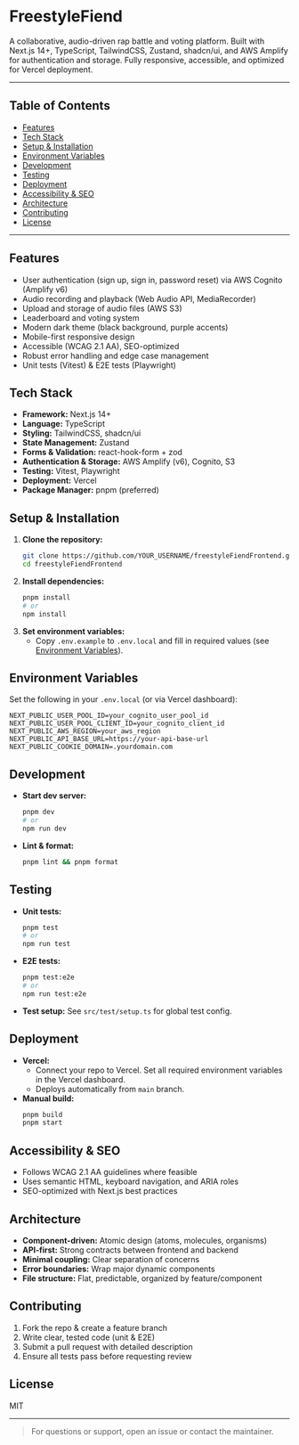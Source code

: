 # FreestyleFiend

A collaborative, audio-driven rap battle and voting platform. Built with Next.js 14+, TypeScript, TailwindCSS, Zustand, shadcn/ui, and AWS Amplify for authentication and storage. Fully responsive, accessible, and optimized for Vercel deployment.

---

## Table of Contents
- [Features](#features)
- [Tech Stack](#tech-stack)
- [Setup & Installation](#setup--installation)
- [Environment Variables](#environment-variables)
- [Development](#development)
- [Testing](#testing)
- [Deployment](#deployment)
- [Accessibility & SEO](#accessibility--seo)
- [Architecture](#architecture)
- [Contributing](#contributing)
- [License](#license)

---

## Features
- User authentication (sign up, sign in, password reset) via AWS Cognito (Amplify v6)
- Audio recording and playback (Web Audio API, MediaRecorder)
- Upload and storage of audio files (AWS S3)
- Leaderboard and voting system
- Modern dark theme (black background, purple accents)
- Mobile-first responsive design
- Accessible (WCAG 2.1 AA), SEO-optimized
- Robust error handling and edge case management
- Unit tests (Vitest) & E2E tests (Playwright)

## Tech Stack
- **Framework:** Next.js 14+
- **Language:** TypeScript
- **Styling:** TailwindCSS, shadcn/ui
- **State Management:** Zustand
- **Forms & Validation:** react-hook-form + zod
- **Authentication & Storage:** AWS Amplify (v6), Cognito, S3
- **Testing:** Vitest, Playwright
- **Deployment:** Vercel
- **Package Manager:** pnpm (preferred)

## Setup & Installation
1. **Clone the repository:**
   ```sh
   git clone https://github.com/YOUR_USERNAME/freestyleFiendFrontend.git
   cd freestyleFiendFrontend
   ```
2. **Install dependencies:**
   ```sh
   pnpm install
   # or
   npm install
   ```
3. **Set environment variables:**
   - Copy `.env.example` to `.env.local` and fill in required values (see [Environment Variables](#environment-variables)).

## Environment Variables
Set the following in your `.env.local` (or via Vercel dashboard):

```
NEXT_PUBLIC_USER_POOL_ID=your_cognito_user_pool_id
NEXT_PUBLIC_USER_POOL_CLIENT_ID=your_cognito_client_id
NEXT_PUBLIC_AWS_REGION=your_aws_region
NEXT_PUBLIC_API_BASE_URL=https://your-api-base-url
NEXT_PUBLIC_COOKIE_DOMAIN=.yourdomain.com
```

## Development
- **Start dev server:**
  ```sh
  pnpm dev
  # or
  npm run dev
  ```
- **Lint & format:**
  ```sh
  pnpm lint && pnpm format
  ```

## Testing
- **Unit tests:**
  ```sh
  pnpm test
  # or
  npm run test
  ```
- **E2E tests:**
  ```sh
  pnpm test:e2e
  # or
  npm run test:e2e
  ```
- **Test setup:** See `src/test/setup.ts` for global test config.

## Deployment
- **Vercel:**
  - Connect your repo to Vercel. Set all required environment variables in the Vercel dashboard.
  - Deploys automatically from `main` branch.
- **Manual build:**
  ```sh
  pnpm build
  pnpm start
  ```

## Accessibility & SEO
- Follows WCAG 2.1 AA guidelines where feasible
- Uses semantic HTML, keyboard navigation, and ARIA roles
- SEO-optimized with Next.js best practices

## Architecture
- **Component-driven:** Atomic design (atoms, molecules, organisms)
- **API-first:** Strong contracts between frontend and backend
- **Minimal coupling:** Clear separation of concerns
- **Error boundaries:** Wrap major dynamic components
- **File structure:** Flat, predictable, organized by feature/component

## Contributing
1. Fork the repo & create a feature branch
2. Write clear, tested code (unit & E2E)
3. Submit a pull request with detailed description
4. Ensure all tests pass before requesting review

## License
MIT

---

> For questions or support, open an issue or contact the maintainer.
